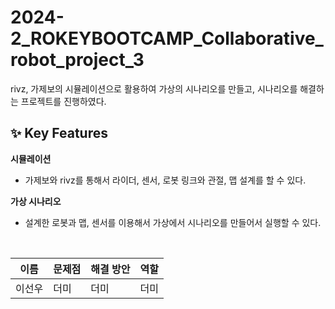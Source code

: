 # 2024-2_ROKEYBOOTCAMP_Collaborative_robot_project_3
rivz, 가제보의 시뮬레이션으로 활용하여 가상의 시나리오를 만들고, 시나리오를 해결하는 프로젝트를 진행하였다.

## ✨ Key Features

**시뮬레이션**

- 가제보와 rivz를 통해서 라이더, 센서, 로봇 링크와 관절, 맵 설계를 할 수 있다.

**가상 시나리오**

- 설계한 로봇과 맵, 센서를 이용해서 가상에서 시나리오를 만들어서 실행할 수 있다.

<br>

|이름|문제점|해결 방안|역할|
|---|---|---|---|
|이선우|더미|더미|더미|
